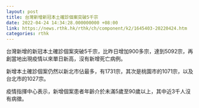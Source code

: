 ```yaml
---
layout: post
title: 台灣新增新冠本土確診個案突破5千宗
date: 2022-04-24 14:34:28.000000000 +08:00
link: https://news.rthk.hk/rthk/ch/component/k2/1645403-20220424.htm
categories: rthk
---
```


台灣新增的新冠本土確診個案突破5千宗，比昨日增加900多宗，達到5092宗，再創當地出現疫情以來單日新高，沒有新增死亡病例。

新增本土確診個案仍然以新北市佔最多，有1731宗，其次是桃園市的1071宗，以及台北市的1027宗。 

疫情指揮中心表示，新增個案患者年齡介於未滿5歲至90歲以上，其中近3千人沒有病徵。
